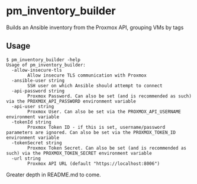 # pm_inventory_builder
Builds an Ansible inventory from the Proxmox API, grouping VMs by tags

## Usage

```
$ pm_inventory_builder -help
Usage of pm_inventory_builder:
  -allow-insecure-tls
        Allow insecure TLS communication with Proxmox
  -ansible-user string
        SSH user on which Ansible should attempt to connect
  -api-password string
        Proxmox Password. Can also be set (and is recommended as such) via the PROXMOX_API_PASSWORD environment variable
  -api-user string
        Proxmox User. Can also be set via the PROXMOX_API_USERNAME environment variable
  -tokenId string
        Proxmox Token ID - if this is set, username/password parameters are ignored. Can also be set via the PROXMOX_TOKEN_ID environment variable
  -tokenSecret string
        Proxmox Token Secret. Can also be set (and is recommended as such) via the PROXMOX_TOKEN_SECRET environment variable
  -url string
        Proxmox API URL (default "https://localhost:8006")
```

Greater depth in README.md to come.  
